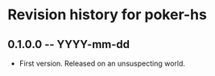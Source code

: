# Revision history for poker-hs

## 0.1.0.0 -- YYYY-mm-dd

* First version. Released on an unsuspecting world.
